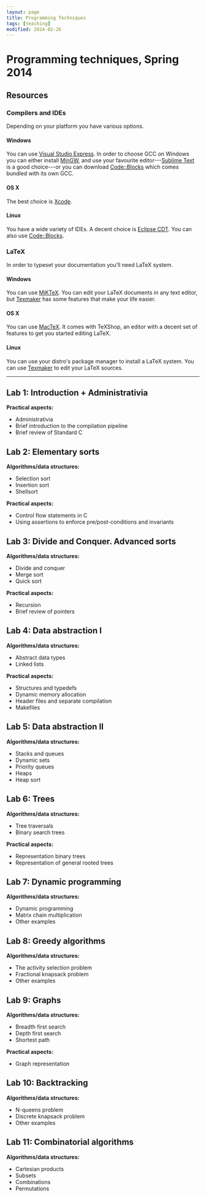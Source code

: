 ```yaml
---
layout: page
title: Programming Techniques
tags: [teaching]
modified: 2014-02-26
---
```


# Programming techniques, Spring 2014

## Resources

### Compilers and IDEs

Depending on your platform you have various options.

#### Windows

You can use [Visual Studio Express](http://www.visualstudio.com/downloads/download-visual-studio-vs#d-express-windows-desktop).
In order to choose GCC on Windows you can either install [MinGW](http://www.mingw.org),
and use your favourite editor---[Sublime Text](http://www.sublimetext.com/3) is
a good choice---or you can download [Code::Blocks](http://www.codeblocks.org)
which comes bundled with its own GCC.

#### OS X

The best choice is [Xcode](https://developer.apple.com/xcode/).

#### Linux

You have a wide variety of IDEs. A decent choice is [Eclipse CDT](http://www.eclipse.org/cdt/).
You can also use [Code::Blocks](http://www.codeblocks.org).

### LaTeX

In order to typeset your documentation you'll need LaTeX system. 

#### Windows

You can use [MiKTeX](http://miktex.org/download). You can edit your LaTeX
documents in any text editor, but [Texmaker](http://www.xm1math.net/texmaker/)
has some features that make your life easier.

#### OS X

You can use [MacTeX](http://www.tug.org/mactex/). It comes with TeXShop, an
editor with a decent set of features to get you started editing LaTeX.

#### Linux

You can use your distro's package manager to install a LaTeX system. You can use
[Texmaker](http://www.xm1math.net/texmaker/) to edit your LaTeX sources.

* * *

## Lab 1: Introduction + Administrativia

**Practical aspects:**

- Administrativia
- Brief introduction to the compilation pipeline
- Brief review of Standard C

## Lab 2: Elementary sorts

**Algorithms/data structures:**

- Selection sort
- Insertion sort
- Shellsort


**Practical aspects:**

- Control flow statements in C
- Using assertions to enforce pre/post-conditions and invariants


## Lab 3: Divide and Conquer. Advanced sorts

**Algorithms/data structures:**

- Divide and conquer
- Merge sort
- Quick sort

**Practical aspects:**

- Recursion
- Brief review of pointers

## Lab 4: Data abstraction I

**Algorithms/data structures:**

- Abstract data types
- Linked lists

**Practical aspects:**

- Structures and typedefs
- Dynamic memory allocation
- Header files and separate compilation
- Makefiles

## Lab 5: Data abstraction II

**Algorithms/data structures:**

- Stacks and queues
- Dynamic sets
- Priority queues
- Heaps
- Heap sort

## Lab 6: Trees

**Algorithms/data structures:**

- Tree traversals
- Binary search trees

**Practical aspects:**

- Representation binary trees
- Representation of general rooted trees

## Lab 7: Dynamic programming

**Algorithms/data structures:**

- Dynamic programming
- Matrix chain multiplication
- Other examples

## Lab 8: Greedy algorithms

**Algorithms/data structures:**

- The activity selection problem
- Fractional knapsack problem
- Other examples

## Lab 9: Graphs

**Algorithms/data structures:**

- Breadth first search
- Depth first search
- Shortest path

**Practical aspects:**

- Graph representation

## Lab 10: Backtracking

**Algorithms/data structures:**

- N-queens problem
- Discrete knapsack problem
- Other examples

## Lab 11: Combinatorial algorithms

**Algorithms/data structures:**

- Cartesian products
- Subsets
- Combinations
- Permutations